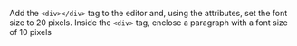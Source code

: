 Add the `<div></div>` tag to the editor and, using the attributes, set the font size to 20 pixels. Inside the `<div>` tag, enclose a paragraph with a font size of 10 pixels

